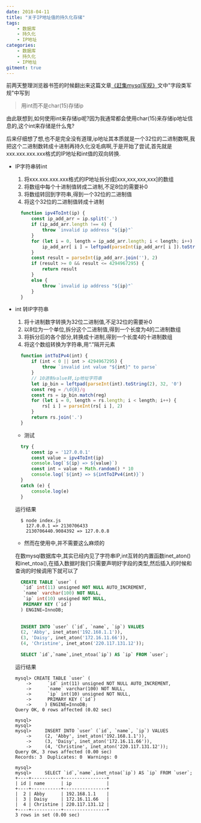 ```yaml
---
date: 2018-04-11
title: "关于IP地址值的持久化存储"
tags:
    - 数据库
    - 持久化
    - IP地址
categories:
    - 数据库
    - 持久化
    - IP地址
gitment: true
---
```


前两天整理浏览器书签的时候翻出来这篇文章[《赶集mysql军规》](https://mp.weixin.qq.com/s/oQstfRFuGOvUVnElRqS5aw)文中"字段类军规"中写到

> 用int而不是char(15)存储ip

由此联想到,如何使用int来存储ip呢?因为我通常都会使用char(15)来存储ip地址信息的,这个int来存储是什么鬼?

后来仔细想了想,也不是完全没有道理,ip地址其本质就是一个32位的二进制数啊,我把这个二进制数转成十进制再持久化没毛病啊,于是开始了尝试,首先就是xxx.xxx.xxx.xxx格式的IP地址和int值的双向转换.

* IP字符串转int

  1. 将xxx.xxx.xxx.xxx格式的IP地址拆分成\[xxx,xxx,xxx,xxx\]的数组
  2. 将数组中每个十进制值转成二进制,不足8位的需要补0
  3. 将数组转回到字符串,得到一个32位的二进制值
  4. 将这个32位的二进制值转成十进制

  ```javascript
    function ipv4ToInt(ip) {
        const ip_add_arr = ip.split('.')
        if (ip_add_arr.length !== 4) {
            throw `invalid ip address "${ip}"`
        }
        for (let i = 0, length = ip_add_arr.length; i < length; i++) {
            ip_add_arr[ i ] = leftpad(parseInt(ip_add_arr[ i ]).toString(2), 8, '0')
        }
        const result = parseInt(ip_add_arr.join(''), 2)
        if (result >= 0 && result <= 4294967295) {
            return result
        }
        else {
            throw `invalid ip address "${ip}"`
        }
    }
  ```

* int 转IP字符串

  1. 将十进制数字转换为32位二进制值,不足32位的需要补0
  2. 以8位为一个单位,拆分这个二进制值,得到一个长度为4的二进制数组
  3. 将拆分后的各个部分,转换成十进制,得到一个长度4的十进制数组
  4. 将这个数组转换为字符串,用“.”隔开元素

  ```javascript
    function intToIPv4(int) {
        if (int < 0 || int > 4294967295) {
            throw `invalid int value "${int}" to parse`
        }
        // 10进制value转,ip地址字符串
        let ip_bin = leftpad(parseInt(int).toString(2), 32, '0')
        const reg = /\d{8}/g
        const rs = ip_bin.match(reg)
        for (let i = 0, length = rs.length; i < length; i++) {
            rs[ i ] = parseInt(rs[ i ], 2)
        }
        return rs.join('.')
    }
  ```
  
  * 测试
    
  ```javascript
    try {
        const ip = '127.0.0.1'
        const value = ipv4ToInt(ip)
        console.log(`${ip} => ${value}`)
        const int = value + Math.random() * 10
        console.log(`${int} => ${intToIPv4(int)}`)
    }
    catch (e) {
        console.log(e)
    }
  ```
  
  运行结果
  
  ```shell
    $ node index.js
      127.0.0.1 => 2130706433
      2130706440.9084392 => 127.0.0.8
  ```
  * 然而在使用中,并不需要这么麻烦的

  在数mysql数据库中,其实已经内见了字符串IP,int互转的内置函数inet_aton()和inet_ntoa(),在插入数据时我们只需要声明好字段的类型,然后插入的时候和查询的时候调用下就可以了
  
  ```sql
    CREATE TABLE `user` (
     `id` int(11) unsigned NOT NULL AUTO_INCREMENT,
     `name` varchar(100) NOT NULL,
     `ip` int(10) unsigned NOT NULL,
     PRIMARY KEY (`id`)
    ) ENGINE=InnoDB;
    
    
    INSERT INTO `user` (`id`, `name`, `ip`) VALUES
    (2, 'Abby', inet_aton('192.168.1.1')),
    (3, 'Daisy', inet_aton('172.16.11.66')),
    (4, 'Christine', inet_aton('220.117.131.12'));
    
    SELECT `id`,`name`,inet_ntoa(`ip`) AS `ip` FROM `user`;
  ```
  
  运行结果
  
  ```shell
  mysql> CREATE TABLE `user` (
      ->      `id` int(11) unsigned NOT NULL AUTO_INCREMENT,
      ->      `name` varchar(100) NOT NULL,
      ->      `ip` int(10) unsigned NOT NULL,
      ->      PRIMARY KEY (`id`)
      ->     ) ENGINE=InnoDB;
  Query OK, 0 rows affected (0.02 sec)

  mysql>
  mysql>
  mysql>     INSERT INTO `user` (`id`, `name`, `ip`) VALUES
      ->     (2, 'Abby', inet_aton('192.168.1.1')),
      ->     (3, 'Daisy', inet_aton('172.16.11.66')),
      ->     (4, 'Christine', inet_aton('220.117.131.12'));
  Query OK, 3 rows affected (0.00 sec)
  Records: 3  Duplicates: 0  Warnings: 0

  mysql>
  mysql>     SELECT `id`,`name`,inet_ntoa(`ip`) AS `ip` FROM `user`;
  +----+-----------+----------------+
  | id | name      | ip             |
  +----+-----------+----------------+
  |  2 | Abby      | 192.168.1.1    |
  |  3 | Daisy     | 172.16.11.66   |
  |  4 | Christine | 220.117.131.12 |
  +----+-----------+----------------+
  3 rows in set (0.00 sec)
  ```
  
  

